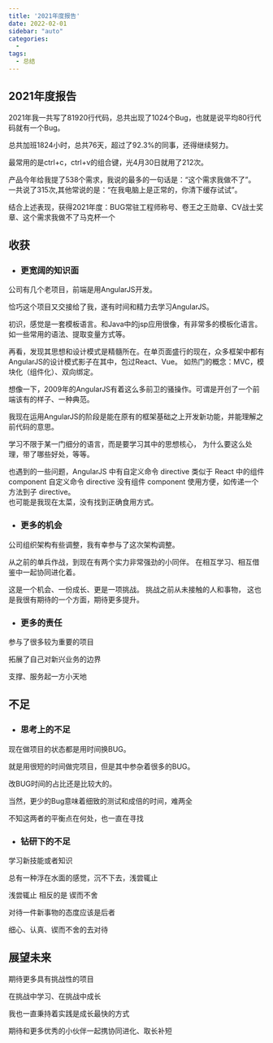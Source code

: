 ```yaml
---
title: '2021年度报告'
date: 2022-02-01
sidebar: "auto"
categories:
  - 
tags: 
  - 总结
---
```




## 2021年度报告

2021年我一共写了81920行代码，总共出现了1024个Bug，也就是说平均80行代码就有一个Bug。

总共加班1824小时，总共76天，超过了92.3%的同事，还得继续努力。

最常用的是ctrl+c，ctrl+v的组合键，光4月30日就用了212次。

产品今年给我提了538个需求，我说的最多的一句话是：“这个需求我做不了”。
<br>
一共说了315次,其他常说的是：“在我电脑上是正常的，你清下缓存试试”。

结合上述表现，获得2021年度：BUG常驻工程师称号、卷王之王勋章、CV战士奖章、这个需求我做不了马克杯一个

## 收获

- ### 更宽阔的知识面

公司有几个老项目，前端是用AngularJS开发。

恰巧这个项目又交接给了我，遂有时间和精力去学习AngularJS。

初识，感觉是一套模板语言。和Java中的jsp应用很像，有非常多的模板化语言。
如一些常用的语法、提取变量方式等。

再看，发现其思想和设计模式是精髓所在。在单页面盛行的现在，众多框架中都有AngularJS的设计模式影子在其中，包过React、Vue。
如热门的概念：MVC，模块化（组件化）、双向绑定。

想像一下，2009年的AngularJS有着这么多前卫的骚操作。可谓是开创了一个前端该有的样子、一种典范。

我现在运用AngularJS的阶段是能在原有的框架基础之上开发新功能，并能理解之前代码的意思。

学习不限于某一门细分的语言，而是要学习其中的思想核心，
为什么要这么处理，带了哪些好处，等等。

也遇到的一些问题，AngularJS 中有自定义命令 directive 类似于 React 中的组件 component
自定义命令 directive 没有组件 component 使用方便，如传递一个方法到子 directive。
<br>
也可能是我现在太菜，没有找到正确食用方式。


- ### 更多的机会

公司组织架构有些调整，我有幸参与了这次架构调整。

从之前的单兵作战，到现在有两个实力非常强劲的小同伴。
在相互学习、相互借鉴中一起协同进化着。

这是一个机会、一份成长、更是一项挑战。
挑战之前从未接触的人和事物，
这也是我很有期待的一个方面，期待更多提升。


- ### 更多的责任

参与了很多较为重要的项目

拓展了自己对新兴业务的边界

支撑、服务起一方小天地



## 不足

- ### 思考上的不足

现在做项目的状态都是用时间换BUG。

就是用很短的时间做完项目，但是其中参杂着很多的BUG。

改BUG时间的占比还是比较大的。

当然，更少的Bug意味着细致的测试和成倍的时间，难两全

不知这两者的平衡点在何处，也一直在寻找


- ### 钻研下的不足


学习新技能或者知识

总有一种浮在水面的感觉，沉不下去，浅尝辄止

浅尝辄止 相反的是 锲而不舍

对待一件新事物的态度应该是后者

细心、认真、锲而不舍的去对待


## 展望未来

期待更多具有挑战性的项目

在挑战中学习、在挑战中成长

我也一直秉持着实践是成长最快的方式

期待和更多优秀的小伙伴一起携协同进化、取长补短
